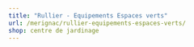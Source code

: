 ```yaml
---
title: "Rullier - Equipements Espaces verts"
url: /merignac/rullier-equipements-espaces-verts/
shop: centre de jardinage
---
```

